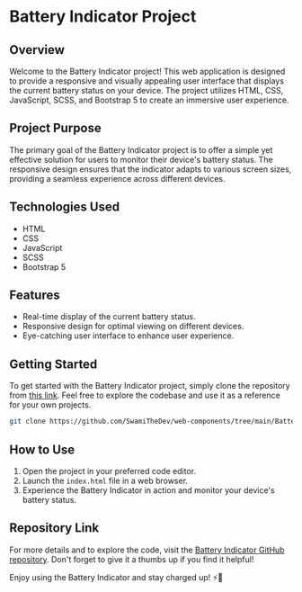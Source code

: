 # Battery Indicator Project

## Overview

Welcome to the Battery Indicator project! This web application is designed to provide a responsive and visually appealing user interface that displays the current battery status on your device. The project utilizes HTML, CSS, JavaScript, SCSS, and Bootstrap 5 to create an immersive user experience.

## Project Purpose

The primary goal of the Battery Indicator project is to offer a simple yet effective solution for users to monitor their device's battery status. The responsive design ensures that the indicator adapts to various screen sizes, providing a seamless experience across different devices.

## Technologies Used

- HTML
- CSS
- JavaScript
- SCSS
- Bootstrap 5

## Features

- Real-time display of the current battery status.
- Responsive design for optimal viewing on different devices.
- Eye-catching user interface to enhance user experience.

## Getting Started

To get started with the Battery Indicator project, simply clone the repository from [this link](https://github.com/SwamiTheDev/web-components/tree/main/Battery%20Indicator). Feel free to explore the codebase and use it as a reference for your own projects.

```bash
git clone https://github.com/SwamiTheDev/web-components/tree/main/Battery%20Indicator
```

## How to Use

1. Open the project in your preferred code editor.
2. Launch the `index.html` file in a web browser.
3. Experience the Battery Indicator in action and monitor your device's battery status.

## Repository Link

For more details and to explore the code, visit the [Battery Indicator GitHub repository](https://github.com/SwamiTheDev/web-components/tree/main/Battery%20Indicator). Don't forget to give it a thumbs up if you find it helpful!

Enjoy using the Battery Indicator and stay charged up! ⚡🔋
